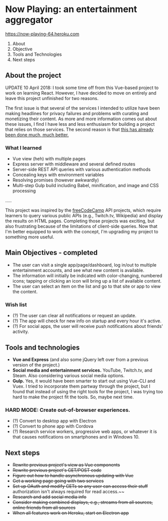 # Now Playing: an entertainment aggregator
https://now-playing-64.heroku.com

1. About
2. Objective
3. Tools and Technologies
4. Next steps

## About the project

UPDATE 10 April 2018: I took some time off from this Vue-based project to work on learning React. However, I have decided to move on entirely and leave this project unfinished for two reasons.

The first issue is that several of the services I intended to utilize have been making headlines for privacy failures and problems with curating and monetizing their content. As more and more information comes out about these issues, I find I have less and less enthusiasm for building a project that relies on those services. The second reason is that [this has already been done much, much better.](https://reelgood.com/)

### What I learned
* Vue view (heh) with multiple pages
* Express server with middleware and several defined routes
* Server-side REST API queries with various authentication methods
* Concealing keys with environment variables
* Resolving promises (however awkwardly)
* Multi-step Gulp build including Babel, minification, and image and CSS processing

.....

This project was inspired by the [freeCodeCamp](https://freecodecamp.com) API projects, which require learners to query various public APIs (e.g., Twitch.tv, Wikipedia) and display the results on HTML pages. Completing those projects was exciting, but also frustrating because of the limitations of client-side queries. Now that I'm better equipped to work with the concept, I'm upgrading my project to something more useful.

## Main Objectives - completed

* The user can visit a single app/page/dashboard, log in/out to multiple entertainment accounts, and see what new content is available. 
* The information will initially be indicated with color-changing, numbered icons; tapping or clicking an icon will bring up a list of available content.
* The user can select an item on the list and go to that site or app to view the content.

### Wish list
* (?) The user can clear all notifications or request an update.
* (?) The app will check for new info on startup and every hour it's active.
* (?) For social apps, the user will receive push notifications about friends' activity.

## Tools and technologies
* **Vue and Express** (and also some jQuery left over from a previous version of the project.)
* **Social media and entertainment services.** YouTube, Twitch.tv, and Steam. Also considering various social media options.
* **Gulp.** Yes, it would have been smarter to start out using Vue-CLI and Vuex. I tried to incorporate them partway through the project, but I found that instead of using the right tools for the project, I was trying too hard to make the project fit the tools. So, maybe next time.

### HARD MODE: Create out-of-browser experiences.
 * (?) Convert to desktop app with Electron
 * (?) Convert to phone app with Cordova
 * (?) Research service workers, progressive web apps, or whatever it is that causes notifications on smartphones and in Windows 10.

## Next steps
* ~~Rewrite previous project's view as Vue components~~
* ~~Rewrite previous project's GET/POST code~~
* ~~Figure out how to handle asynchronous updating with Vue~~
* ~~Get a working page going with two services~~
* ~~Set up OAuth and modify GETs so any user can access their stuff~~ authorization isn't always required for read access.~~
* ~~Research and add social media info~~
* ~~Consider making combined displays, e.g., streams from all sources, online friends from all sources~~
* ~~When all features work on Heroku, start on Electron app~~